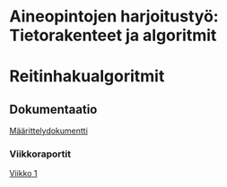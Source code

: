 # Aineopintojen harjoitustyö: Tietorakenteet ja algoritmit

# Reitinhakualgoritmit

## Dokumentaatio

[Määrittelydokumentti](https://github.com/hoffrenm/reitinhaku/blob/master/dokumentaatio/maarittelydokumentti.md)

### Viikkoraportit

[Viikko 1](https://github.com/hoffrenm/reitinhaku/blob/master/dokumentaatio/viikkoraportti1.md)
